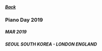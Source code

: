 ##### [Back](../index.md)

### Piano Day 2019
##### MAR 2019
##### SEOUL SOUTH KOREA - LONDON ENGLAND
